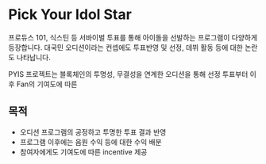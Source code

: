 # Pick Your Idol Star

프로듀스 101, 식스틴 등 서바이벌 투표를 통해 아이돌을 선발하는 프로그램이 다양하게 등장합니다.
대국민 오디션이라는 컨셉에도 투표반영 및 선정, 데뷔 활동 등에 대한 논란도 나타납니다.

PYIS 프로젝트는 블록체인의 투명성, 무결성을 연계한 오디션을 통해
선정 투표부터 이후 Fan의 기여도에 따른 


## 목적

* 오디션 프로그램의 공정하고 투명한 투표 결과 반영
* 프로그램 이후에는 음원 수익 등에 대한 수익 배분
* 참여자에게도 기여도에 따른 incentive 제공
